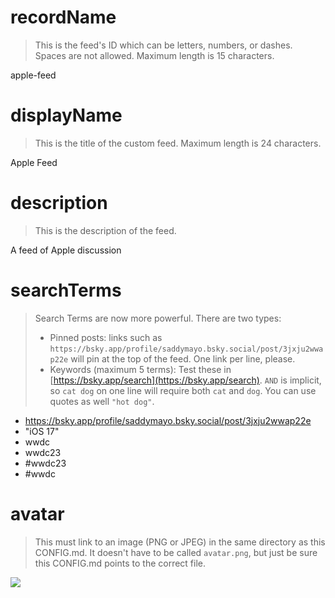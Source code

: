 
# recordName

> This is the feed's ID which can be letters, numbers, or dashes. Spaces are not allowed. Maximum length is 15 characters.

apple-feed

# displayName

> This is the title of the custom feed. Maximum length is 24 characters.

Apple Feed

# description

> This is the description of the feed.

A feed of Apple discussion

# searchTerms

> Search Terms are now more powerful. There are two types:
>
> - Pinned posts: links such as `https://bsky.app/profile/saddymayo.bsky.social/post/3jxju2wwap22e` will pin at the top of the feed. One link per line, please.
> - Keywords (maximum 5 terms): Test these in [https://bsky.app/search](https://bsky.app/search). `AND` is implicit, so `cat dog` on one line will require both `cat` and `dog`. You can use quotes as well `"hot dog"`.
>

- https://bsky.app/profile/saddymayo.bsky.social/post/3jxju2wwap22e
- "iOS 17"
- wwdc
- wwdc23
- #wwdc23
- #wwdc

# avatar

> This must link to an image (PNG or JPEG) in the same directory as this CONFIG.md. It doesn't have to be called `avatar.png`, but just be sure this CONFIG.md points to the correct file.

![](avatar.png)
